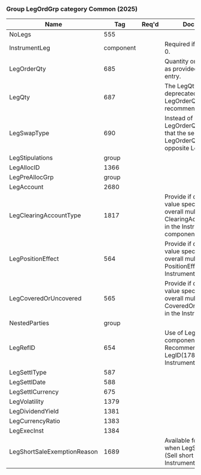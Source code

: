 ### Group LegOrdGrp category Common (2025)

| Name                        | Tag       | Req'd | Documentation                                                                                                                             |
|-----------------------------|-----------|----------|-------------------------------------------------------------------------------------------------------------------------------|
| NoLegs                      | 555       |       |                                                                                                                                |
| InstrumentLeg               | component |       | Required if NoLegs(555) > 0.                                                                                                              |
| LegOrderQty                 | 685       |       | Quantity ordered for this leg as provided during order entry.                                                                             |
| LegQty                      | 687       |       | The LegQty(687) field is deprecated. The use of LegOrderQty(685) is recommended instead.                                                  |
| LegSwapType                 | 690       |       | Instead of LegOrderQty(685) requests that the sellside calculate LegOrderQty(685) based on opposite Leg.                                  |
| LegStipulations             | group     |       |                                                                                                                                |
| LegAllocID                  | 1366      |       |                                                                                                                                |
| LegPreAllocGrp              | group     |       |                                                                                                                                |
| LegAccount                  | 2680      |       |                                                                                                                                |
| LegClearingAccountType      | 1817      |       | Provide if different from the value specified for the overall multileg security in ClearingAccountType(1816) in the Instrument component. |
| LegPositionEffect           | 564       |       | Provide if different from the value specified for the overall multileg security in PositionEffect(77) in the Instrument component.        |
| LegCoveredOrUncovered       | 565       |       | Provide if different from the value specified for the overall multileg security in CoveredOrUncovered(203) in the Instrument component    |
| NestedParties               | group     |       |                                                                                                                                |
| LegRefID                    | 654       |       | Use of LegRefID(654) in this component is deprecated. Recommend the use of LegID(1788) in the InstrumentLeg component.                    |
| LegSettlType                | 587       |       |                                                                                                                                |
| LegSettlDate                | 588       |       |                                                                                                                                |
| LegSettlCurrency            | 675       |       |                                                                                                                                |
| LegVolatility               | 1379      |       |                                                                                                                                |
| LegDividendYield            | 1381      |       |                                                                                                                                |
| LegCurrencyRatio            | 1383      |       |                                                                                                                                |
| LegExecInst                 | 1384      |       |                                                                                                                                |
| LegShortSaleExemptionReason | 1689      |       | Available for optional use when LegSide(624) = 6 (Sell short exempt) in InstrumentLeg component.                                          |

